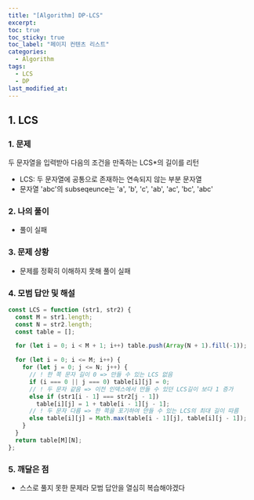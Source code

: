 ```yaml
---
title: "[Algorithm] DP-LCS"
excerpt:
toc: true
toc_sticky: true
toc_label: "페이지 컨텐츠 리스트"
categories:
  - Algorithm
tags:
  - LCS
  - DP
last_modified_at:
---
```


## **1. LCS**

### 1. 문제

두 문자열을 입력받아 다음의 조건을 만족하는 LCS\*의 길이를 리턴

- LCS: 두 문자열에 공통으로 존재하는 연속되지 않는 부분 문자열
- 문자열 'abc'의 subseqeunce는 'a', 'b', 'c', 'ab', 'ac', 'bc', 'abc'

### 2. 나의 풀이

- 풀이 실패

### 3. 문제 상황

- 문제를 정확히 이해하지 못해 풀이 실패

### 4. 모범 답안 및 해설

```javascript
const LCS = function (str1, str2) {
  const M = str1.length;
  const N = str2.length;
  const table = [];

  for (let i = 0; i < M + 1; i++) table.push(Array(N + 1).fill(-1));

  for (let i = 0; i <= M; i++) {
    for (let j = 0; j <= N; j++) {
      // ! 한 쪽 문자 길이 0 => 만들 수 있는 LCS 없음
      if (i === 0 || j === 0) table[i][j] = 0;
      // ! 두 문자 같음 => 이전 인덱스에서 만들 수 있던 LCS길이 보다 1 증가
      else if (str1[i - 1] === str2[j - 1])
        table[i][j] = 1 + table[i - 1][j - 1];
      // ! 두 문자 다름 => 한 쪽을 포기하여 만들 수 있는 LCS의 최대 길이 따름
      else table[i][j] = Math.max(table[i - 1][j], table[i][j - 1]);
    }
  }
  return table[M][N];
};
```

### 5. 깨달은 점

- 스스로 풀지 못한 문제라 모범 답안을 열심히 복습해야겠다
